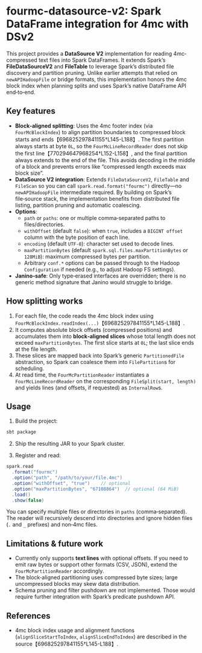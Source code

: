 # fourmc-datasource-v2: Spark DataFrame integration for 4mc with DSv2

This project provides a **DataSource V2** implementation for reading 4mc‐compressed text files into Spark DataFrames.  It extends Spark’s **FileDataSourceV2** and **FileTable** to leverage Spark’s distributed file discovery and partition pruning.  Unlike earlier attempts that relied on `newAPIHadoopFile` or bridge formats, this implementation honors the 4mc block index when planning splits and uses Spark’s native DataFrame API end‑to‑end.

## Key features

 - **Block‑aligned splitting**: Uses the 4mc footer index (via `FourMcBlockIndex`) to align partition boundaries to compressed block starts and ends【696825297841155†L145-L188】.  The first partition always starts at byte `0L`, so the `FourMcLineRecordReader` does not skip the first line【770294647968254†L152-L158】, and the final partition always extends to the end of the file.  This avoids decoding in the middle of a block and prevents errors like “compressed length exceeds max block size”.
 - **DataSource V2 integration**: Extends `FileDataSourceV2`, `FileTable` and `FileScan` so you can call `spark.read.format("fourmc")` directly—no `newAPIHadoopFile` intermediate required.  By building on Spark’s file‑source stack, the implementation benefits from distributed file listing, partition pruning and automatic coalescing.
- **Options**:
  - `path` or `paths`: one or multiple comma‐separated paths to files/directories.
  - `withOffset` (default `false`): when `true`, includes a `BIGINT offset` column with the byte position of each line.
  - `encoding` (default `UTF-8`): character set used to decode lines.
  - `maxPartitionBytes` (default `spark.sql.files.maxPartitionBytes` or `128MiB`): maximum compressed bytes per partition.
  - Arbitrary `conf.*` options can be passed through to the Hadoop `Configuration` if needed (e.g., to adjust Hadoop FS settings).
- **Janino‐safe**: Only type‐erased interfaces are overridden; there is no generic method signature that Janino would struggle to bridge.

## How splitting works

1. For each file, the code reads the 4mc block index using `FourMcBlockIndex.readIndex(...)`【696825297841155†L145-L188】.
2. It computes absolute block offsets (compressed positions) and accumulates them into **block‑aligned slices** whose total length does not exceed `maxPartitionBytes`.  The first slice starts at `0L`; the last slice ends at the file length.
3. These slices are mapped back into Spark’s generic `PartitionedFile` abstraction, so Spark can coalesce them into `FilePartition`s for scheduling.
4. At read time, the `FourMcPartitionReader` instantiates a `FourMcLineRecordReader` on the corresponding `FileSplit(start, length)` and yields lines (and offsets, if requested) as `InternalRow`s.

## Usage

1. Build the project:

```bash
sbt package
```

2. Ship the resulting JAR to your Spark cluster.

3. Register and read:

```scala
spark.read
  .format("fourmc")
  .option("path", "/path/to/your/file.4mc")
  .option("withOffset", "true")    // optional
  .option("maxPartitionBytes", "67108864")  // optional (64 MiB)
  .load()
  .show(false)
```

You can specify multiple files or directories in `paths` (comma‐separated). The reader will recursively descend into directories and ignore hidden files (`.` and `_` prefixes) and non‐4mc files.

## Limitations & future work

- Currently only supports **text lines** with optional offsets. If you need to emit raw bytes or support other formats (CSV, JSON), extend the `FourMcPartitionReader` accordingly.
- The block‐aligned partitioning uses compressed byte sizes; large uncompressed blocks may skew data distribution.
- Schema pruning and filter pushdown are not implemented. Those would require further integration with Spark’s predicate pushdown API.

## References

- 4mc block index usage and alignment functions (`alignSliceStartToIndex`, `alignSliceEndToIndex`) are described in the source【696825297841155†L145-L188】.
